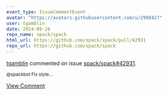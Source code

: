 ```yaml
---
event_type: IssueCommentEvent
avatar: "https://avatars.githubusercontent.com/u/299842?"
user: tgamblin
date: 2024-09-28
repo_name: spack/spack
html_url: https://github.com/spack/spack/pull/42931
repo_url: https://github.com/spack/spack
---
```


<a href='https://github.com/tgamblin' target='_blank'>tgamblin</a> commented on issue <a href='https://github.com/spack/spack/pull/42931' target='_blank'>spack/spack#42931</a>.

<small>@spackbot Fix style...</small>

<a href='https://github.com/spack/spack/pull/42931' target='_blank'>View Comment</a>